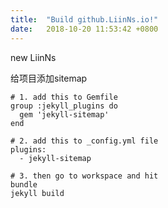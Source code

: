 ```yaml
---
title:  "Build github.LiinNs.io!"
date:   2018-10-20 11:53:42 +0800
---
```

new LiinNs

给项目添加sitemap
<!-- more -->
~~~ code
# 1. add this to Gemfile
group :jekyll_plugins do
  gem 'jekyll-sitemap'
end

# 2. add this to _config.yml file
plugins:
  - jekyll-sitemap

# 3. then go to workspace and hit
bundle
jekyll build
~~~


